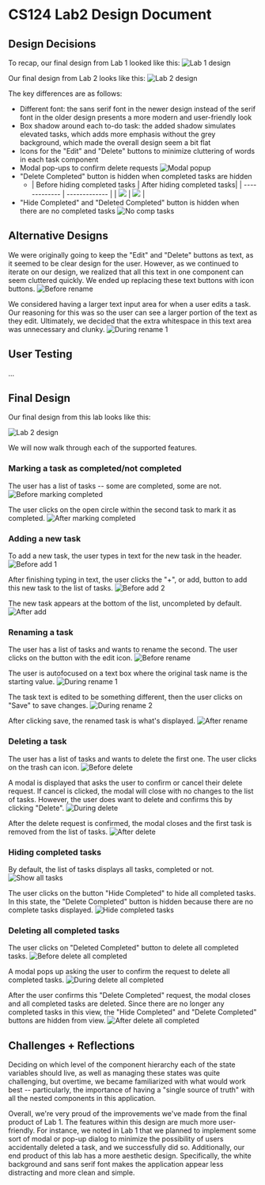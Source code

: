 # CS124 Lab2 Design Document

## Design Decisions
To recap, our final design from Lab 1 looked like this:
![Lab 1 design](./screenshots/lab1finaldesign.png)

Our final design from Lab 2 looks like this:
![Lab 2 design](./screenshots/lab2finaldesign.png)

The key differences are as follows:
* Different font: the sans serif font in the newer design instead of the serif font
  in the older design presents a more modern and user-friendly look
* Box shadow around each to-do task: the added shadow simulates elevated tasks, which
  adds more emphasis without the grey background, which made the overall design seem a
  bit flat
* Icons for the "Edit" and "Delete" buttons to minimize cluttering of words in each task
  component
* Modal pop-ups to confirm delete requests
  ![Modal popup](./screenshots/modal-popup.png)
* "Delete Completed" button is hidden when completed tasks are hidden
    * | Before hiding completed tasks  | After hiding completed tasks|
          | ------------- | ------------- |
      | ![](./screenshots/before-deletecompleted-hidden.png) | ![](./screenshots/after-deletecompleted-hidden.png) |
* "Hide Completed" and "Deleted Completed" button is hidden when there are no completed tasks
  ![No comp tasks](./screenshots/no-completed-tasks.png)

## Alternative Designs
We were originally going to keep the "Edit" and "Delete" buttons as text, as it seemed to
be clear design for the user. However, as we continued to iterate on our design, we
realized that all this text in one component can seem cluttered quickly. We ended up
replacing these text buttons with icon buttons.
![Before rename](./screenshots/before-rename.png)

We considered having a larger text input area for when a user edits a task. Our reasoning
for this was so the user can see a larger portion of the text as they edit. Ultimately, we
decided that the extra whitespace in this text area was unnecessary and clunky.
![During rename 1](./screenshots/during-rename-part1.png)

## User Testing
...

## Final Design
Our final design from this lab looks like this:

![Lab 2 design](./screenshots/lab2finaldesign.png)

We will now walk through each of the supported features.

### Marking a task as completed/not completed
The user has a list of tasks -- some are completed, some are not.
![Before marking completed](./screenshots/fin-before-complete.png)

The user clicks on the open circle within the second task to mark it as completed.
![After marking completed](./screenshots/fin-after-complete.png)

### Adding a new task
To add a new task, the user types in text for the new task in the header.
![Before add 1](./screenshots/before-add-task-1.png)

After finishing typing in text, the user clicks the "+", or add, button to add
this new task to the list of tasks.
![Before add 2](./screenshots/before-add-task-2.png)

The new task appears at the bottom of the list, uncompleted by default.
![After add](./screenshots/after-add-task.png)

### Renaming a task
The user has a list of tasks and wants to rename the second. The user clicks on the button
with the edit icon.
![Before rename](./screenshots/fin-before-rename.png)

The user is autofocused on a text box where the original task name is the starting value.
![During rename 1](./screenshots/fin-during-rename-1.png)

The task text is edited to be something different, then the user clicks on "Save" to save changes.
![During rename 2](./screenshots/fin-during-rename-2.png)

After clicking save, the renamed task is what's displayed.
![After rename](./screenshots/fin-after-rename.png)

### Deleting a task
The user has a list of tasks and wants to delete the first one. The user clicks on the trash
can icon.
![Before delete](./screenshots/fin-before-delete.png)

A modal is displayed that asks the user to confirm or cancel their delete request. If cancel
is clicked, the modal will close with no changes to the list of tasks. However, the user does
want to delete and confirms this by clicking "Delete".
![During delete](./screenshots/fin-during-delete.png)

After the delete request is confirmed, the modal closes and the first task is removed from the
list of tasks.
![After delete](./screenshots/fin-after-delete.png)

### Hiding completed tasks
By default, the list of tasks displays all tasks, completed or not.
![Show all tasks](./screenshots/show-all-tasks.png)

The user clicks on the button "Hide Completed" to hide all completed tasks. In this state, the
"Delete Completed" button is hidden because there are no complete tasks displayed.
![Hide completed tasks](./screenshots/hide-comp-tasks.png)

### Deleting all completed tasks
The user clicks on "Deleted Completed" button to delete all completed tasks.
![Before delete all completed](./screenshots/before-delete-all-comp.png)

A modal pops up asking the user to confirm the request to delete all completed tasks.
![During delete all completed](./screenshots/during-delete-all-comp.png)

After the user confirms this "Delete Completed" request, the modal closes and all completed
tasks are deleted. Since there are no longer any completed tasks in this view, the "Hide Completed"
and "Delete Completed" buttons are hidden from view.
![After delete all completed](./screenshots/after-delete-all-completed.png)

## Challenges + Reflections
Deciding on which level of the component hierarchy each of the state variables should live,
as well as managing these states was quite challenging, but overtime, we became familiarized
with what would work best -- particularly, the importance of having a "single source of truth"
with all the nested components in this application.

Overall, we're very proud of the improvements we've made from the final product of Lab 1. The
features within this design are much more user-friendly. For instance, we noted in Lab 1 that
we planned to implement some sort of modal or pop-up dialog to minimize the possibility of
users accidentally deleted a task, and we successfully did so. Additionally, our end product of
this lab has a more aesthetic design. Specifically, the white background and sans serif font makes
the application appear less distracting and more clean and simple.
